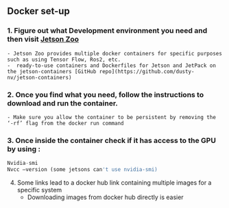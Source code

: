## Docker set-up
### 1. Figure out what Development environment you need and then visit [Jetson Zoo](https://elinux.org/Jetson_Zoo#ROS)
    - Jetson Zoo provides multiple docker containers for specific purposes such as using Tensor Flow, Ros2, etc.
    -  ready-to-use containers and Dockerfiles for Jetson and JetPack on the jetson-containers [GitHub repo](https://github.com/dusty-nv/jetson-containers)

### 2. Once you find what you need, follow the instructions to download and run the container.
    - Make sure you allow the container to be persistent by removing the ‘-rf’ flag from the docker run command
  
### 3. Once inside the container check if it has access to the GPU by using :
  
  ```python
  Nvidia-smi
  Nvcc –version (some jetsons can't use nvidia-smi)
  ```

4. Some links lead to a docker hub link containing multiple images for a specific system
   - Downloading images from docker hub directly is easier	



